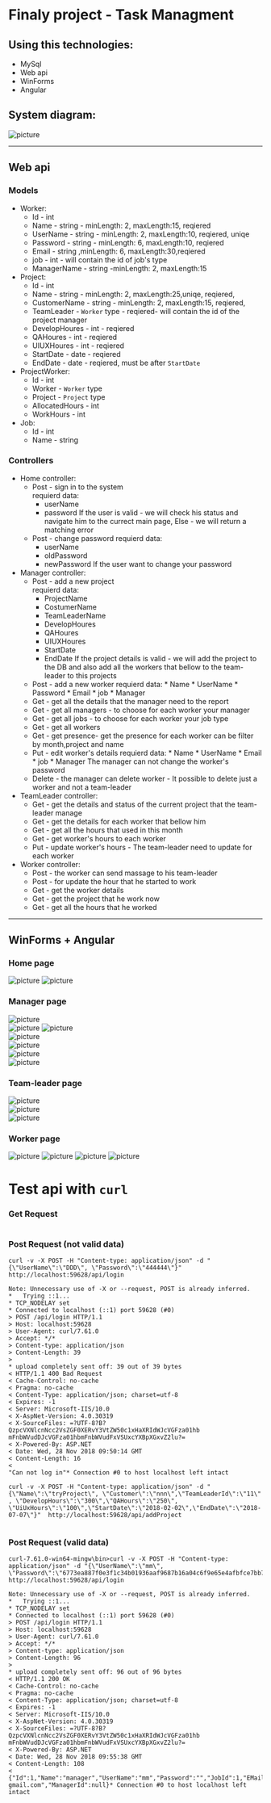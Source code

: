 # Finaly project - Task Managment

## Using this technologies:
* MySql
* Web api
* WinForms
* Angular

## System diagram:
![picture](step1.png)

***
## Web api
### Models
* Worker:
    * Id - int 
    * Name - string - minLength: 2, maxLength:15, reqiered
    * UserName - string - minLength: 2, maxLength:10, reqiered, uniqe
    * Password - string - minLength: 6, maxLength:10, reqiered
    * Email - string  ,minLength: 6, maxLength:30,reqiered
    * job - int - will contain the id of job's type
    * ManagerName - string -minLength: 2, maxLength:15   
* Project:
    * Id - int 
    * Name - string -  minLength: 2, maxLength:25,uniqe, reqiered,
    * CustomerName - string -  minLength: 2, maxLength:15, reqiered,
    * TeamLeader - `Worker` type - reqiered-  will contain the id of the project manager
    * DevelopHoures - int - reqiered
    * QAHoures - int - reqiered
    * UIUXHoures - int - reqiered
    * StartDate - date - reqiered 
    * EndDate - date - reqiered, must be after `StartDate`
* ProjectWorker:
    * Id - int 
    * Worker - `Worker` type
    * Project - `Project` type
    * AllocatedHours - int 
    * WorkHours - int
* Job:
     * Id - int
     * Name - string

### Controllers
* Home controller:
    * Post - sign in to the system    
    requierd data: 
        * userName
        * password
    If the user is valid - we will check his status and navigate him to the currect main page, Else - we will return a matching error
    * Post - change password
    requierd data: 
        * userName
        * oldPassword
        * newPassword
    If the user want to change your password
* Manager controller:
    * Post - add a new project   
    requierd data: 
        * ProjectName
        * CostumerName
        * TeamLeaderName
        * DevelopHoures
        * QAHoures
        * UIUXHoures
        * StartDate 
        * EndDate 
    If the project details is valid - we will add the project to the DB and also add all the workers that bellow to the team-leader to this projects
    * Post - add a new worker
    requierd data: 
          * Name
          * UserName 
          * Password 
          * Email 
          * job 
          * Manager 
    * Get - get all the details that the manager need to the report
    * Get - get all managers - to choose for each worker your manager
    * Get - get all jobs - to choose for each worker your job type
    * Get - get all workers
    * Get - get presence- get the presence for each worker can be filter by month,project and name
    * Put - edit worker's details 
    requierd data: 
          * Name
          * UserName 
          * Email 
          * job 
          * Manager 
    The manager can not change the worker's password     
    * Delete - the manager can delete worker - It possible to delete just a worker and not a team-leader
* TeamLeader controller:
    * Get - get the details and status of the current project that the team-leader manage
    * Get - get the details for each worker that bellow him
    * Get - get all the hours that used in this month 
    * Get - get worker's hours to each worker
    * Put - update worker's hours - The team-leader need to update for each worker
* Worker controller:
    * Post - the worker can send massage to his team-leader
    * Post - for update the hour that he started to work
    * Get - get the worker details
    * Get - get the project that he work now
    * Get - get all the hours that he worked
***
## WinForms + Angular
### Home page
![picture](step2.png)
![picture](step2.1.png)   
### Manager page
![picture](step3.png)   
![picture](step4.png) 
![picture](step4.1.png)  
![picture](step4.2.png)  
![picture](step4.3.png)  
![picture](step4.4.png)  
![picture](step4.5.png)  
### Team-leader page
![picture](step5.png)   
![picture](step6.png)  
![picture](step7.png) 
### Worker page
![picture](step11.png) 
![picture](step12.png) 
![picture](step10.png) 
![picture](step13.png)

# Test api with `curl`

### Get Request
```

```

### Post Request (not valid data)
```
curl -v -X POST -H "Content-type: application/json" -d "{\"UserName\":\"DDD\", \"Password\":\"444444\"}"  http://localhost:59628/api/login
```
```
Note: Unnecessary use of -X or --request, POST is already inferred.
*   Trying ::1...
* TCP_NODELAY set
* Connected to localhost (::1) port 59628 (#0)
> POST /api/login HTTP/1.1
> Host: localhost:59628
> User-Agent: curl/7.61.0
> Accept: */*
> Content-type: application/json
> Content-Length: 39
>
* upload completely sent off: 39 out of 39 bytes
< HTTP/1.1 400 Bad Request
< Cache-Control: no-cache
< Pragma: no-cache
< Content-Type: application/json; charset=utf-8
< Expires: -1
< Server: Microsoft-IIS/10.0
< X-AspNet-Version: 4.0.30319
< X-SourceFiles: =?UTF-8?B?QzpcVXNlcnNcc2VsZGF0XERvY3VtZW50c1xHaXRIdWJcVGFza01hb
mFnbWVudDJcVGFza01hbmFnbWVudFxVSUxcYXBpXGxvZ2lu?=
< X-Powered-By: ASP.NET
< Date: Wed, 28 Nov 2018 09:50:14 GMT
< Content-Length: 16
<
"Can not log in"* Connection #0 to host localhost left intact
```
```
curl -v -X POST -H "Content-type: application/json" -d "{\"Name\":\"tryProject\", \"Customer\":\"nnn\",\"TeamLeaderId\":\"11\" , \"DevelopHours\":\"300\",\"QAHours\":\"250\", \"UiUxHours\":\"100\",\"StartDate\":\"2018-02-02\",\"EndDate\":\"2018-07-07\"}"  http://localhost:59628/api/addProject
```
```

```








### Post Request (valid data)
```
curl-7.61.0-win64-mingw\bin>curl -v -X POST -H "Content-type: application/json" -d "{\"UserName\":\"mm\", \"Password\":\"6773ea887f0e3f1c34b01936aaf9687b16a04c6f9e65e4afbfce7bb7f76b0857\"}"  http://localhost:59628/api/login
```
```
Note: Unnecessary use of -X or --request, POST is already inferred.
*   Trying ::1...
* TCP_NODELAY set
* Connected to localhost (::1) port 59628 (#0)
> POST /api/login HTTP/1.1
> Host: localhost:59628
> User-Agent: curl/7.61.0
> Accept: */*
> Content-type: application/json
> Content-Length: 96
>
* upload completely sent off: 96 out of 96 bytes
< HTTP/1.1 200 OK
< Cache-Control: no-cache
< Pragma: no-cache
< Content-Type: application/json; charset=utf-8
< Expires: -1
< Server: Microsoft-IIS/10.0
< X-AspNet-Version: 4.0.30319
< X-SourceFiles: =?UTF-8?B?QzpcVXNlcnNcc2VsZGF0XERvY3VtZW50c1xHaXRIdWJcVGFza01hb
mFnbWVudDJcVGFza01hbmFnbWVudFxVSUxcYXBpXGxvZ2lu?=
< X-Powered-By: ASP.NET
< Date: Wed, 28 Nov 2018 09:55:38 GMT
< Content-Length: 108
<
{"Id":1,"Name":"manager","UserName":"mm","Password":"","JobId":1,"EMail":"manag@
gmail.com","ManagerId":null}* Connection #0 to host localhost left intact
```



